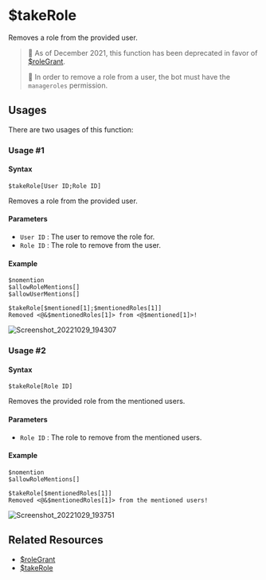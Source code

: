 # $takeRole
Removes a role from the provided user.

> 📌 As of December 2021, this function has been deprecated in favor of [$roleGrant](./roleGrant.md).
>
>  📌 In order to remove a role from a user, the bot must have the `manageroles` permission.

## Usages
There are two usages of this function:

### Usage #1
#### Syntax
```
$takeRole[User ID;Role ID]
```
Removes a role from the provided user.

#### Parameters
- `User ID` : The user to remove the role for.
- `Role ID` : The role to remove from the user.

#### Example
```
$nomention
$allowRoleMentions[]
$allowUserMentions[]

$takeRole[$mentioned[1];$mentionedRoles[1]]
Removed <@&$mentionedRoles[1]> from <@$mentioned[1]>!
```
![Screenshot_20221029_194307](https://user-images.githubusercontent.com/95774950/198837000-f9647416-754f-4c99-8d5f-bb86dcfb84f8.png)

### Usage #2
#### Syntax
```
$takeRole[Role ID]
```
Removes the provided role from the mentioned users.

#### Parameters
- `Role ID` : The role to remove from the mentioned users.

#### Example
```
$nomention
$allowRoleMentions[]

$takeRole[$mentionedRoles[1]]
Removed <@&$mentionedRoles[1]> from the mentioned users!
```
![Screenshot_20221029_193751](https://user-images.githubusercontent.com/95774950/198837013-a39c8a69-29aa-4cec-b319-0b04365c200d.png)

## Related Resources
- [$roleGrant](./roleGrant.md)
- [$takeRole](./takeRole.md)
